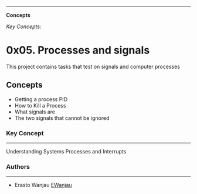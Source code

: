 
---
**Concepts**

*Key Concepts:*

# 0x05. Processes and signals
This project contains tasks that test on signals and computer processes

## Concepts
- Getting a process PID
- How to Kill a Process
- What signals are
- The two signals that cannot be ignored
### Key Concept
---
Understanding Systems Processes and Interrupts

### Authors
---
- Erasto Wanjau [EWanjau](wamwanjau@gmail.com)

